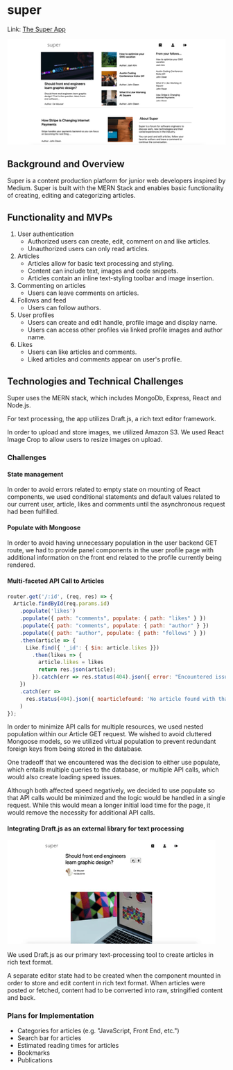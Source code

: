 # super

Link: [The Super App](https://thesuperapp.herokuapp.com)

![Home Page](/assets/super-home-page.png)

## Background and Overview 
  Super is a content production platform for junior web developers inspired by Medium. Super is built with the MERN Stack and enables basic functionality of creating, editing and categorizing articles.

## Functionality and MVPs 
  1. User authentication
      * Authorized users can create, edit, comment on and like articles.
      * Unauthorized users can only read articles.
  2. Articles 
      * Articles allow for basic text processing and styling.
      * Content can include text, images and code snippets.
      * Articles contain an inline text-styling toolbar and image insertion.
  3. Commenting on articles 
      * Users can leave comments on articles.
  4. Follows and feed 
      * Users can follow authors.
  5. User profiles
      * Users can create and edit handle, profile image and display name.
      * Users can access other profiles via linked profile images and author name.
  6. Likes 
      * Users can like articles and comments.
      * Liked articles and comments appear on user's profile.
 

## Technologies and Technical Challenges

Super uses the MERN stack, which includes MongoDb, Express, React and Node.js.

For text processing, the app utilizes Draft.js, a rich text editor framework.

In order to upload and store images, we utilized Amazon S3. We used React Image
Crop to allow users to resize images on upload.

### Challenges

#### State management
  In order to avoid errors related to empty state on mounting of React components,
  we used conditional statements and default values related to our current user,
  article, likes and comments until the asynchronous request had been fulfilled.


#### Populate with Mongoose
  In order to avoid having unnecessary population in the user backend GET route,
  we had to provide panel components in the user profile page with additional
  information on the front end related to the profile currently being rendered.

#### Multi-faceted API Call to Articles

```JavaScript
router.get('/:id', (req, res) => {
  Article.findById(req.params.id)
    .populate('likes')
    .populate({ path: "comments", populate: { path: "likes" } })
    .populate({ path: "comments", populate: { path: "author" } })
    .populate({ path: "author", populate: { path: "follows" } })
    .then(article => {
      Like.find({ '_id': { $in: article.likes }})
        .then(likes => {
          article.likes = likes
          return res.json(article);
        }).catch(err => res.status(404).json({ error: "Encountered issue populating article likes"}))
    })
    .catch(err =>
      res.status(404).json({ noarticlefound: 'No article found with that ID' })
    )
});
```

In order to minimize API calls for multiple resources, we used nested population
within our Article GET request. We wished to avoid cluttered Mongoose models,
so we utilized virtual population to prevent redundant foreign keys from being
stored in the database.

One tradeoff that we encountered was the decision to either use populate, which
entails multiple queries to the database, or multiple API calls, which would
also create loading speed issues. 

Although both affected speed negatively, we decided to use populate so that
API calls would be minimized and the logic would be handled in a single request. While this would mean a longer initial load time for the page, it would remove the necessity for additional API calls.

#### Integrating Draft.js as an external library for text processing

![Walkthrough](/assets/edit-article-walkthrough.gif)

We used Draft.js as our primary text-processing tool to create articles in rich
text format.

A separate editor state had to be created when the component mounted in order
to store and edit content in rich text format. When articles were posted or
fetched, content had to be converted into raw, stringified content and back.

### Plans for Implementation

  * Categories for articles (e.g. "JavaScript, Front End, etc.")
  * Search bar for articles
  * Estimated reading times for articles
  * Bookmarks
  * Publications
